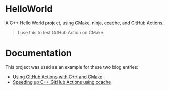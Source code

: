 # HelloWorld
A C++ Hello World project, using CMake, ninja, ccache, and GitHub Actions.

> I use this to test GitHub Action on CMake.

# Documentation
This project was used as an example for these two blog entries:

* [Using GitHub Actions with C++ and CMake](https://cristianadam.eu/20191222/using-github-actions-with-c-plus-plus-and-cmake/)
* [Speeding up C++ GitHub Actions using ccache](https://cristianadam.eu/20200113/speeding-up-c-plus-plus-github-actions-using-ccache/) 
